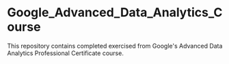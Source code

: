 # Google_Advanced_Data_Analytics_Course
This repository contains completed exercised from Google's Advanced Data Analytics Professional Certificate course.
